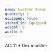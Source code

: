 ```yaml
---
name: Leather Armor
quantity: 1
equipped: false
stored_in: Equipped
weight: 0
worth: 0
---
```


AC: 11 + Dex modifier